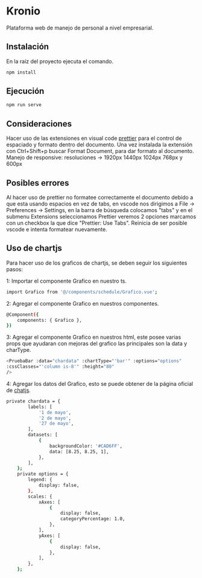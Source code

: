 # Kronio

Plataforma web de manejo de personal a nivel empresarial.

## Instalación

En la raíz del proyecto ejecuta el comando.

```bash
npm install
```

## Ejecución

```bash
npm run serve
```

## Consideraciones
Hacer uso de las extensiones en visual code [prettier](https://prettier.io/) para el control de espaciado y formato dentro del documento.
Una vez instalada la extensión con Ctrl+Shift+p buscar Format Document, para dar formato al documento.
Manejo de responsive: resoluciones -> 1920px 1440px 1024px 768px y 600px

## Posibles errores
Al hacer uso de prettier no formatee correctamente el documento debido a que esta usando espacios en vez de tabs, en vscode nos dirigimos a File -> Preferences -> Settings, en la barra de búsqueda colocamos "tabs" y en el submenu Extensions seleccionamos Prettier veremos 2 opciones marcamos con un checkbox la que dice "Prettier: Use Tabs". Reinicia de ser posible vscode e intenta formatear nuevamente.

## Uso de chartjs
Para hacer uso de los graficos de chartjs, se deben seguir los siguientes pasos:

1: Importar el componente Grafico en nuestro ts.
```bash
import Grafico from '@/components/schedule/Grafico.vue';
```
2: Agregar el componente Grafico en nuestros componentes.
```bash
@Component({
	components: { Grafico },
})
```
3: Agregar el componente Grafico en nuestros html, este posee varias props que ayudaran con mejoras del grafico las principales son la data y charType.
```bash
<PruebaBar :data="chardata" :chartType="'bar'" :options="options" 
:cssClasses="'column is-8'" :height="80"
/>
```
4: Agregar los datos del Grafico, esto se puede obtener de la página oficial de [chatjs](https://www.chartjs.org/).
```bash
private chardata = {
		labels: [
			'1 de mayo',
			'2 de mayo',
			'27 de mayo',
		],
		datasets: [
			{
				backgroundColor: '#CAD6FF',
				data: [8.25, 8.25, 1],
			},
		],
	};
	private options = {
		legend: {
			display: false,
		},
		scales: {
			xAxes: [
				{
					display: false,
					categoryPercentage: 1.0,
				},
			],
			yAxes: [
				{
					display: false,
				},
			],
		},
	};
```